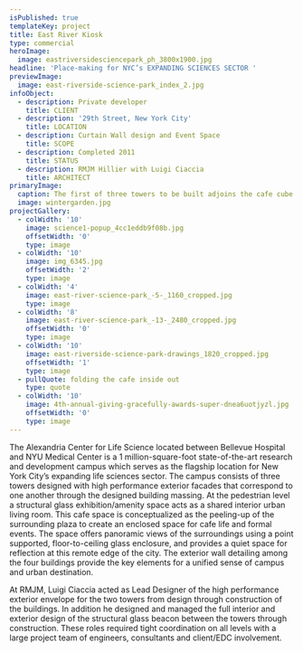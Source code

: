 ```yaml
---
isPublished: true
templateKey: project
title: East River Kiosk
type: commercial
heroImage:
  image: eastriversidesciencepark_ph_3800x1900.jpg
headline: 'Place-making for NYC’s EXPANDING SCIENCES SECTOR '
previewImage:
  image: east-riverside-science-park_index_2.jpg
infoObject:
  - description: Private developer
    title: CLIENT
  - description: '29th Street, New York City'
    title: LOCATION
  - description: Curtain Wall design and Event Space
    title: SCOPE
  - description: Completed 2011
    title: STATUS
  - description: RMJM Hillier with Luigi Ciaccia
    title: ARCHITECT
primaryImage:
  caption: The first of three towers to be built adjoins the cafe cube
  image: wintergarden.jpg
projectGallery:
  - colWidth: '10'
    image: science1-popup_4cc1eddb9f08b.jpg
    offsetWidth: '0'
    type: image
  - colWidth: '10'
    image: img_6345.jpg
    offsetWidth: '2'
    type: image
  - colWidth: '4'
    image: east-river-science-park_-5-_1160_cropped.jpg
    type: image
  - colWidth: '8'
    image: east-river-science-park_-13-_2480_cropped.jpg
    offsetWidth: '0'
    type: image
  - colWidth: '10'
    image: east-riverside-science-park-drawings_1820_cropped.jpg
    offsetWidth: '1'
    type: image
  - pullQuote: folding the cafe inside out
    type: quote
  - colWidth: '10'
    image: 4th-annual-giving-gracefully-awards-super-dnea6uotjyzl.jpg
    offsetWidth: '0'
    type: image
---
```

The Alexandria Center for Life Science located between Bellevue Hospital and NYU Medical Center is a 1 million-square-foot state-of-the-art research and development campus which serves as the flagship location for New York City’s expanding life sciences sector. The campus consists of three towers designed with high performance exterior facades that correspond to one another through the designed building massing. At the pedestrian level a structural glass exhibition/amenity space acts as a shared interior urban living room. This cafe space is conceptualized as the peeling-up of the surrounding plaza to create an enclosed space for cafe life and formal events. The space offers panoramic views of the surroundings using a point supported, floor-to-ceiling glass enclosure, and provides a quiet space for reflection at this remote edge of the city. The exterior wall detailing among the four buildings provide the key elements for a unified sense of campus and urban destination.

At RMJM, Luigi Ciaccia acted as Lead Designer of the high performance exterior envelope for the two towers from design through construction of the buildings. In addition he designed and managed the full interior and exterior design of the structural glass beacon between the towers through construction. These roles required tight coordination on all levels with a large project team of engineers, consultants and client/EDC involvement.
